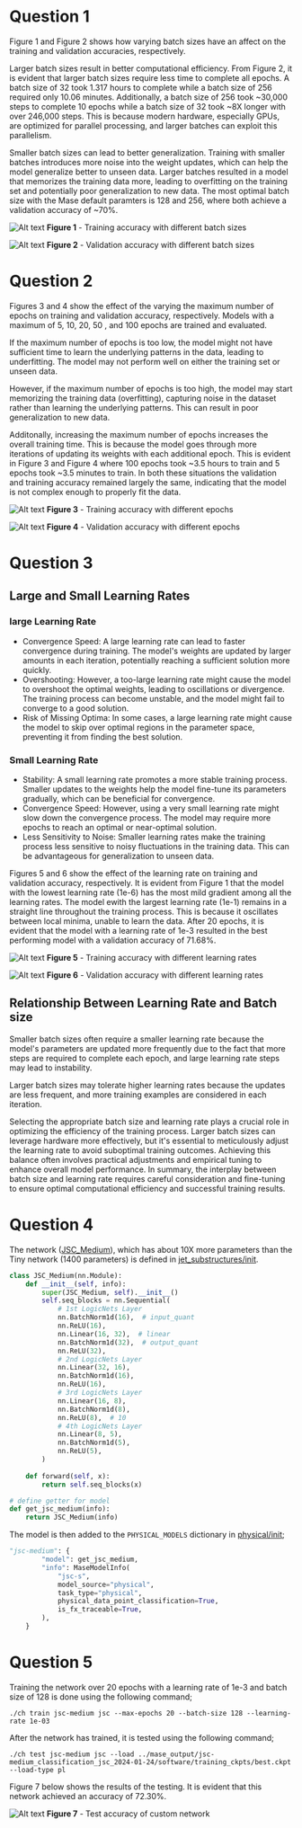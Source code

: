 # Question 1
Figure 1 and Figure 2 shows how varying batch sizes have an affect on the training and validation accuracies, respectively.

Larger batch sizes result in better computational efficiency. From Figure 2, it is evident that larger batch sizes require less time to complete all epochs. A batch size of 32 took 1.317 hours to complete while a batch size of 256 required only 10.06 minutes. Additionally, a batch size of 256 took ~30,000 steps to complete 10 epochs while a batch size of 32 took ~8X longer with over 246,000 steps. This is because modern hardware, especially GPUs, are optimized for parallel processing, and larger batches can exploit this parallelism.

Smaller batch sizes can lead to better generalization. Training with smaller batches introduces more noise into the weight updates, which can help the model generalize better to unseen data. Larger batches resulted in a model that memorizes the training data more, leading to overfitting on the training set and potentially poor generalization to new data. The most optimal batch size with the Mase default paramters is 128 and 256, where both achieve a validation accuracy of ~70%.

<!-- The figure below shows the results of varying the batch size for the jsc-tiny model over 10 epochs. Batch sizes of 64, 128, 256, and 512.
After 10 epochs, the model with a batch size of 64 has a test accuracy of 49.50%, batch size of 128 has an accuracy of 51.87%, batch size of 256 has an accuracy of 50.48% while a batch size of 512 has an accuracy of 44.64%. -->

![Alt text](lab_1_media/batch_train_acc_step.png)
**Figure 1** - Training accuracy with different batch sizes


![Alt text](lab_1_media/batch_val_acc_epoch.png)
**Figure 2** - Validation accuracy with different batch sizes

# Question 2
Figures 3 and 4 show the effect of the varying the maximum number of epochs on training and validation accuracy, respectively. Models with a maximum of 5, 10, 20, 50 , and 100 epochs are trained and evaluated. 

If the maximum number of epochs is too low, the model might not have sufficient time to learn the underlying patterns in the data, leading to underfitting. The model may not perform well on either the training set or unseen data.

However, if the maximum number of epochs is too high, the model may start memorizing the training data (overfitting), capturing noise in the dataset rather than learning the underlying patterns. This can result in poor generalization to new data.

Additonally, increasing the maximum number of epochs increases the overall training time. This is because the model goes through more iterations of updating its weights with each additional epoch. This is evident in Figure 3 and Figure 4 where 100 epochs took ~3.5 hours to train and 5 epochs took ~3.5 minutes to train. In both these situations the validation and training accuracy remained largely the same, indicating that the model is not complex enough to properly fit the data. 

<!-- To show the impact of this, the jsc-tiny model was used with a batch size of 128 over 5, 10, and 20 epochs. 
After 5 epochs, the accuracy is 50.26%, it is 51.87% after 10 epochs and x% after 20 epochs.  -->

![Alt text](lab_1_media/epochs_train_acc_step.png)
**Figure 3** - Training accuracy with different epochs

![Alt text](lab_1_media/epochs_val_acc_epoch.png)
**Figure 4** - Validation accuracy with different epochs

# Question 3
## Large and Small Learning Rates
### large Learning Rate
- Convergence Speed: A large learning rate can lead to faster convergence during training. The model's weights are updated by larger amounts in each iteration, potentially reaching a sufficient solution more quickly.
- Overshooting: However, a too-large learning rate might cause the model to overshoot the optimal weights, leading to oscillations or divergence. The training process can become unstable, and the model might fail to converge to a good solution.
- Risk of Missing Optima: In some cases, a large learning rate might cause the model to skip over optimal regions in the parameter space, preventing it from finding the best solution.

### Small Learning Rate
- Stability: A small learning rate promotes a more stable training process. Smaller updates to the weights help the model fine-tune its parameters gradually, which can be beneficial for convergence.
- Convergence Speed: However, using a very small learning rate might slow down the convergence process. The model may require more epochs to reach an optimal or near-optimal solution.
- Less Sensitivity to Noise: Smaller learning rates make the training process less sensitive to noisy fluctuations in the training data. This can be advantageous for generalization to unseen data.

Figures 5 and 6 show the effect of the learning rate on training and validation accuracy, respectively. It is evident from Figure 1 that the model with the lowest learning rate (1e-6) has the most mild gradient among all the learning rates. The model ewith the largest learning rate (1e-1) remains in a straight line throughout the training process. This is because it oscillates between local minima, unable to learn the data. After 20 epochs, it is evident that the model with a learning rate of 1e-3 resulted in the best performing model with a validation accuracy of 71.68%. 

![Alt text](lab_1_media/lr_train_acc_step.png)
**Figure 5** - Training accuracy with different learning rates

![Alt text](lab_1_media/lr_val_acc_epoch.png)
**Figure 6** - Validation accuracy with different learning rates

## Relationship Between Learning Rate and Batch size
Smaller batch sizes often require a smaller learning rate because the model's parameters are updated more frequently due to the fact that more steps are required to complete each epoch, and large learning rate steps may lead to instability.

Larger batch sizes may tolerate higher learning rates because the updates are less frequent, and more training examples are considered in each iteration.


Selecting the appropriate batch size and learning rate plays a crucial role in optimizing the efficiency of the training process. Larger batch sizes can leverage hardware more effectively, but it's essential to meticulously adjust the learning rate to avoid suboptimal training outcomes. Achieving this balance often involves practical adjustments and empirical tuning to enhance overall model performance. In summary, the interplay between batch size and learning rate requires careful consideration and fine-tuning to ensure optimal computational efficiency and successful training results.

# Question 4
The network ([JSC_Medium](../machop/chop/models/physical/jet_substructure/__init__.py)), which has about 10X more parameters than the Tiny network (1400 parameters) is defined in [jet_substructures/init](../machop/chop/models/physical/jet_substructure/__init__.py).

```python
class JSC_Medium(nn.Module):
    def __init__(self, info):
        super(JSC_Medium, self).__init__()
        self.seq_blocks = nn.Sequential(
            # 1st LogicNets Layer
            nn.BatchNorm1d(16),  # input_quant      
            nn.ReLU(16),
            nn.Linear(16, 32),  # linear
            nn.BatchNorm1d(32),  # output_quant      
            nn.ReLU(32),
            # 2nd LogicNets Layer
            nn.Linear(32, 16),  
            nn.BatchNorm1d(16),  
            nn.ReLU(16),
            # 3rd LogicNets Layer
            nn.Linear(16, 8),  
            nn.BatchNorm1d(8),  
            nn.ReLU(8),  # 10
            # 4th LogicNets Layer
            nn.Linear(8, 5),
            nn.BatchNorm1d(5),
            nn.ReLU(5),
        )
        
    def forward(self, x):
        return self.seq_blocks(x)

# define getter for model
def get_jsc_medium(info):
    return JSC_Medium(info)
```

The model is then added to the `PHYSICAL_MODELS` dictionary in [physical/init](../machop/chop/models/physical/__init__.py);

```python
"jsc-medium": {
        "model": get_jsc_medium,
        "info": MaseModelInfo(
            "jsc-s",
            model_source="physical",
            task_type="physical",
            physical_data_point_classification=True,
            is_fx_traceable=True,
        ),
    }
```

# Question 5
Training the network over 20 epochs with a learning rate of 1e-3 and batch size of 128 is done using the following command;

```
./ch train jsc-medium jsc --max-epochs 20 --batch-size 128 --learning-rate 1e-03
```

After the network has trained, it is tested using the following command;

```
./ch test jsc-medium jsc --load ../mase_output/jsc-medium_classification_jsc_2024-01-24/software/training_ckpts/best.ckpt --load-type pl
```

Figure 7 below shows the results of the testing. It is evident that this network achieved an accuracy of 72.30%. 

![Alt text](lab_1_media/lab_1_task_5.png)
**Figure 7** - Test accuracy of custom network

<!-- Furthermore, the network is tested againt the Tiny network in order to fully evaluate it. -->





